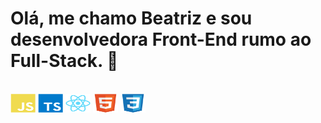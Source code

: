 #  Olá, me chamo Beatriz e sou desenvolvedora Front-End rumo ao Full-Stack. 🚀

<div style="display: inline_block"><br>
  <img align="center" alt="Beah-Js" height="30" width="40" src="https://raw.githubusercontent.com/devicons/devicon/master/icons/javascript/javascript-plain.svg">
  <img align="center" alt="Beah-Ts" height="30" width="40" src="https://raw.githubusercontent.com/devicons/devicon/master/icons/typescript/typescript-plain.svg">
  <img align="center" alt="Beah-React" height="30" width="40" src="https://raw.githubusercontent.com/devicons/devicon/master/icons/react/react-original.svg">
  <img align="center" alt="Beah-HTML" height="30" width="40" src="https://raw.githubusercontent.com/devicons/devicon/master/icons/html5/html5-original.svg">
  <img align="center" alt="Beah-CSS" height="30" width="40" src="https://raw.githubusercontent.com/devicons/devicon/master/icons/css3/css3-original.svg">
</div>
